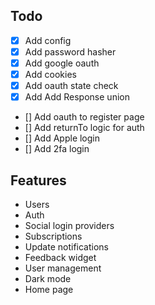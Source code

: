 ## Todo

- [x] Add config
- [x] Add password hasher
- [x] Add google oauth
- [x] Add cookies
- [x] Add oauth state check
- [x] Add Add Response union
- [] Add oauth to register page
- [] Add returnTo logic for auth
- [] Add Apple login
- [] Add 2fa login

## Features

- Users
- Auth
- Social login providers
- Subscriptions
- Update notifications
- Feedback widget
- User management
- Dark mode
- Home page
